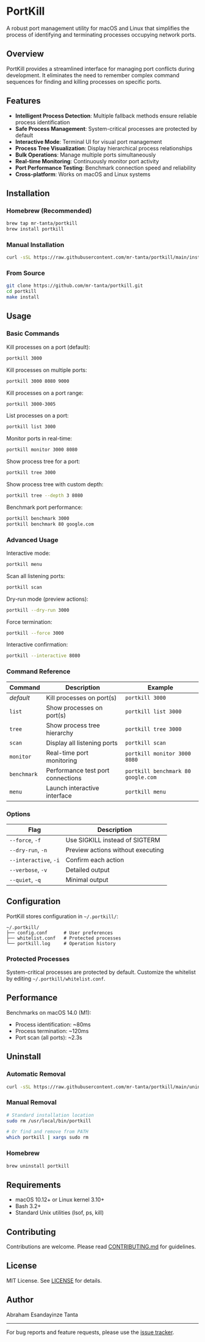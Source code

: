 # PortKill

A robust port management utility for macOS and Linux that simplifies the process of identifying and terminating processes occupying network ports.

## Overview

PortKill provides a streamlined interface for managing port conflicts during development. It eliminates the need to remember complex command sequences for finding and killing processes on specific ports.

## Features

- **Intelligent Process Detection**: Multiple fallback methods ensure reliable process identification
- **Safe Process Management**: System-critical processes are protected by default
- **Interactive Mode**: Terminal UI for visual port management
- **Process Tree Visualization**: Display hierarchical process relationships
- **Bulk Operations**: Manage multiple ports simultaneously
- **Real-time Monitoring**: Continuously monitor port activity
- **Port Performance Testing**: Benchmark connection speed and reliability
- **Cross-platform**: Works on macOS and Linux systems

## Installation

### Homebrew (Recommended)
```bash
brew tap mr-tanta/portkill
brew install portkill
```

### Manual Installation
```bash
curl -sSL https://raw.githubusercontent.com/mr-tanta/portkill/main/install.sh | bash
```

### From Source
```bash
git clone https://github.com/mr-tanta/portkill.git
cd portkill
make install
```

## Usage

### Basic Commands

Kill processes on a port (default):
```bash
portkill 3000
```

Kill processes on multiple ports:
```bash
portkill 3000 8080 9000
```

Kill processes on a port range:
```bash
portkill 3000-3005
```

List processes on a port:
```bash
portkill list 3000
```

Monitor ports in real-time:
```bash
portkill monitor 3000 8080
```

Show process tree for a port:
```bash
portkill tree 3000
```

Show process tree with custom depth:
```bash
portkill tree --depth 3 8080
```

Benchmark port performance:
```bash
portkill benchmark 3000
portkill benchmark 80 google.com
```

### Advanced Usage

Interactive mode:
```bash
portkill menu
```

Scan all listening ports:
```bash
portkill scan
```

Dry-run mode (preview actions):
```bash
portkill --dry-run 3000
```

Force termination:
```bash
portkill --force 3000
```

Interactive confirmation:
```bash
portkill --interactive 8080
```

### Command Reference

| Command | Description | Example |
|---------|-------------|---------|
| *default* | Kill processes on port(s) | `portkill 3000` |
| `list` | Show processes on port(s) | `portkill list 3000` |
| `tree` | Show process tree hierarchy | `portkill tree 3000` |
| `scan` | Display all listening ports | `portkill scan` |
| `monitor` | Real-time port monitoring | `portkill monitor 3000 8080` |
| `benchmark` | Performance test port connections | `portkill benchmark 80 google.com` |
| `menu` | Launch interactive interface | `portkill menu` |

### Options

| Flag | Description |
|------|-------------|
| `--force`, `-f` | Use SIGKILL instead of SIGTERM |
| `--dry-run`, `-n` | Preview actions without executing |
| `--interactive`, `-i` | Confirm each action |
| `--verbose`, `-v` | Detailed output |
| `--quiet`, `-q` | Minimal output |

## Configuration

PortKill stores configuration in `~/.portkill/`:

```
~/.portkill/
├── config.conf      # User preferences
├── whitelist.conf   # Protected processes
└── portkill.log     # Operation history
```

### Protected Processes

System-critical processes are protected by default. Customize the whitelist by editing `~/.portkill/whitelist.conf`.

## Performance

Benchmarks on macOS 14.0 (M1):
- Process identification: ~80ms
- Process termination: ~120ms
- Port scan (all ports): ~2.3s

## Uninstall

### Automatic Removal
```bash
curl -sSL https://raw.githubusercontent.com/mr-tanta/portkill/main/uninstall.sh | bash
```

### Manual Removal
```bash
# Standard installation location
sudo rm /usr/local/bin/portkill

# Or find and remove from PATH
which portkill | xargs sudo rm
```

### Homebrew
```bash
brew uninstall portkill
```

## Requirements

- macOS 10.12+ or Linux kernel 3.10+
- Bash 3.2+
- Standard Unix utilities (lsof, ps, kill)

## Contributing

Contributions are welcome. Please read [CONTRIBUTING.md](CONTRIBUTING.md) for guidelines.

## License

MIT License. See [LICENSE](LICENSE) for details.

## Author

Abraham Esandayinze Tanta

---

For bug reports and feature requests, please use the [issue tracker](https://github.com/mr-tanta/portkill/issues).